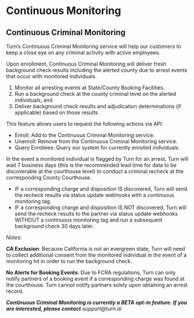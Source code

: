 # Continuous Monitoring

## Continuous Criminal Monitoring
Turn’s Continuous Criminal Monitoring service will help our customers to keep a close eye on any criminal activity with active employees.

Upon enrollment, Continuous Criminal Monitoring will deliver fresh background check results including the alerted county due to arrest events that occur with monitored individuals.

1.  Monitor all arresting events at State/County Booking Facilities.
2.  Run a background check at the county criminal level on the alerted individuals, and
3.  Deliver background check results and adjudication determinations (if applicable) based on those results.

This feature allows users to request the following actions via API:

- Enroll: Add to the Continuous Criminal Monitoring service.
- Unenroll: Remove from the Continuous Criminal Monitoring service.
- Query Enrollees: Query our system for currently enrolled individuals. 

In the event a monitored individual is flagged by Turn for an arrest, Turn will wait 7 business days (this is the recommended lead time for data to be discoverable at the courthouse level) to conduct a criminal recheck at the corresponding County Courthouse.

- IF a corresponding charge and disposition IS discovered, Turn will send the recheck results via status update webhooks with a continuous monitoring tag.
- IF a corresponding charge and disposition IS NOT discovered, Turn will send the recheck results to the partner via status update webhooks WITHOUT a continuous monitoring tag and run a subsequent background check 30 days later.

_Notes_:

**CA Exclusion**: Because California is not an evergreen state, Turn will need to collect additional consent from the monitored individual in the event of a monitoring hit in order to run the background check.

**No Alerts for Booking Events**: Due to FCRA regulations, Turn can only notify partners of a booking event if a corresponding charge was found at the courthouse. Turn cannot notify partners solely upon obtaining an arrest record.

_**Continuous Criminal Monitoring is currently a BETA opt-in feature. If you are interested, please contact** support@turn.ai_
